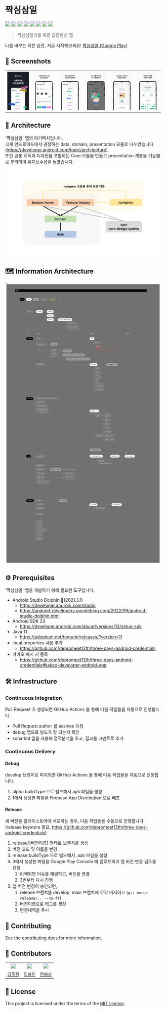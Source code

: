 # 짝심삼일
<img src="https://img.shields.io/badge/Android Studio-6DB33F?style=flat-square&logo=android&logoColor=white"/>
<img src="https://img.shields.io/badge/Kotlin-CC0200?style=flat-square&logo=Kotlin&logoColor=white"/>
<img src="https://img.shields.io/badge/Firebase-FF9E0F?style=flat-square&logo=Firebase&logoColor=white"/>
<img src="https://img.shields.io/badge/Jetpack-6DB33F?style=flat-square&logo=jetpack&logoColor=white"/>
<img src="https://img.shields.io/badge/Hilt-2496ED?style=flat-square&logo=logoColor=white"/>
<img src="https://img.shields.io/badge/Coroutine-2496ED?style=flat-square&logo=logoColor=white"/>
<img src="https://img.shields.io/badge/Retrofit2-2496ED?style=flat-square&logo=logoColor=white"/>
<img src="https://img.shields.io/badge/Flow-2496ED?style=flat-square&logo=logoColor=white"/>

> 작심삼일러를 위한 습관형성 앱

나를 바꾸는 작은 습관, 지금 시작해보세요! [짝심삼일 (Google Play)](https://play.google.com/store/apps/details?id=com.depromeet.threedays)

## 📱 Screenshots

| | | | | | |
|-|-|-|-|-|-|
| ![screenshot_01](./docs/images/screenshot_01.png) | ![screenshot_02](./docs/images/screenshot_02.png) | ![screenshot_03](./docs/images/screenshot_03.png) | ![screenshot_04](./docs/images/screenshot_04.png) | ![screenshot_05](./docs/images/screenshot_05.png) | ![screenshot_06](./docs/images/screenshot_06.png) |

## 🏢 Architecture

'짝심삼일' 앱의 아키텍처입니다.<br>
크게 안드로이드에서 권장하는 data, domain, presentation 모듈로 나누었습니다(https://developer.android.com/topic/architecture).<br>
또한 공통 로직과 디자인을 포함하는 Core 모듈을 만들고 presentation 계층을 기능별로 분리하여 유지보수성을 높였습니다.

![architecture_01](./docs/images/architecture_01.png)

## 🗺️ Information Architecture

![information_architecture_01](./docs/images/information_architecture_01.png)

## ⚙️ Prerequisites
'짝심삼일' 앱을 개발하기 위해 필요한 도구입니다.

- Android Studio Dolphin 🐬(2021.3.1)
    - https://developer.android.com/studio
    - https://android-developers.googleblog.com/2022/09/android-studio-dolphin.html
- Android SDK 33
    - https://developer.android.com/about/versions/13/setup-sdk
- Java 11
    - https://adoptium.net/temurin/releases/?version=11
- local.properties 내용 추가
    - https://github.com/depromeet12th/three-days-android-credentials
- 카카오 해시 키 등록
    - https://github.com/depromeet12th/three-days-android-credentials#kakao-developer-android-app

## 🛠️ Infrastructure
### Continuous Integration
Pull Request 가 생성되면 GitHub Actions 을 통해 다음 작업들을 자동으로 진행합니다.
- Pull Request author 를 assinee 지정
- debug 앱으로 빌드가 잘 되는지 확인
- sonarlint 앱을 사용해 정적분석을 하고, 결과를 코멘트로 추가

### Continuous Delivery
#### Debug
develop 브랜치로 머지되면 GitHub Actions 을 통해 다음 작업들을 자동으로 진행합니다.
1. alpha buildType 으로 빌드해서 apk 파일을 생성
2. 1에서 생성한 파일을 Firebase App Distribution 으로 배포

#### Release
새 버전을 플레이스토어에 배포하는 경우, 다음 작업들을 수동으로 진행합니다. <br>
(release keystore 필요, https://github.com/depromeet12th/three-days-android-credentials)

1. release/{버전이름} 형태로 브랜치를 생성
2. 버전 코드 및 이름을 변경
3. release buildType 으로 빌드해서 .aab 파일을 생성
4. 3에서 생성한 파일을 Google Play Console 에 업로드하고 앱 버전 변경 검토를 요청
    1. 리젝되면 이슈를 해결하고, 버전을 변경
    2. 3번부터 다시 진행
5. 앱 버전 변경이 승인되면,
    1. release 브랜치를 develop, main 브랜치에 각각 머지하고 (`git merge release/.. --no-ff`)
    2. 버전이름으로 태그를 생성
    3. 변경내역을 푸시 

## 📄 Contributing

See the [contributing docs](./CONTRIBUTING) for more information.

## 🙋 Contributors

|                                                                            |                                                                            |                                                                           |
|:--------------------------------------------------------------------------:|:--------------------------------------------------------------------------:|:-------------------------------------------------------------------------:|
| <img width=300 src="https://avatars.githubusercontent.com/u/76620764?v=4"> | <img width=300 src="https://avatars.githubusercontent.com/u/68214704?v=4"> | <img width=300 src="https://avatars.githubusercontent.com/u/4813025?v=4"> |
|                  [김주환](https://github.com/juhwankim-dev)                   |                    [김혜인](https://github.com/kimhyeing)                     |                   [전해성](https://github.com/junhaesung)                    |

## 🔑 License
This project is licensed under the terms of the [MIT license](./LICENSE).
